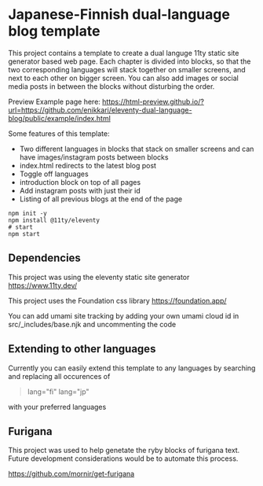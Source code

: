 # Japanese-Finnish dual-language blog template

This project contains a template to create a dual languge 11ty static site generator based web page.
Each chapter is divided into blocks, so that the two corresponding languages will stack together on smaller screens, and next to each other on bigger screen.
You can also add images or social media posts in between the blocks without disturbing the order.

Preview Example page here:
https://html-preview.github.io/?url=https://github.com/enikkari/eleventy-dual-language-blog/public/example/index.html

Some features of this template:
- Two different languages in blocks that stack on smaller screens and can have images/instagram posts between blocks
- index.html redirects to the latest blog post
- Toggle off languages
- introduction block on top of all pages
- Add instagram posts with just their id
- Listing of all previous blogs at the end of the page


```
npm init -y
npm install @11ty/eleventy
# start
npm start 
```

## Dependencies

This project was using the eleventy static site generator
https://www.11ty.dev/

This project uses the Foundation css library
https://foundation.app/

You can add umami site tracking by adding your own umami cloud id in src/_includes/base.njk and uncommenting the code

## Extending to other languages

Currently you can easily extend this template to any languages by searching and replacing all occurences of 
>lang="fi"
>lang="jp"

with your preferred languages

## Furigana

This project was used to help genetate the ryby blocks of furigana text. Future development considerations would be to automate this process.

https://github.com/mornir/get-furigana